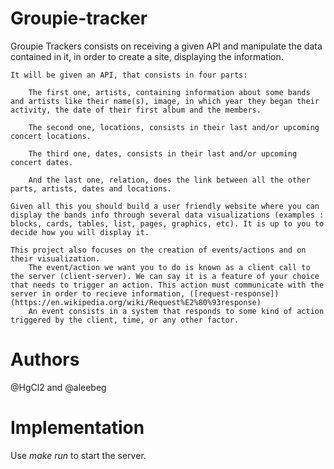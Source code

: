 Groupie-tracker
==============
Groupie Trackers consists on receiving a given API and manipulate the data contained in it, in order to create a site, displaying the information.

    It will be given an API, that consists in four parts:

        The first one, artists, containing information about some bands and artists like their name(s), image, in which year they began their activity, the date of their first album and the members.

        The second one, locations, consists in their last and/or upcoming concert locations.

        The third one, dates, consists in their last and/or upcoming concert dates.

        And the last one, relation, does the link between all the other parts, artists, dates and locations.

    Given all this you should build a user friendly website where you can display the bands info through several data visualizations (examples : blocks, cards, tables, list, pages, graphics, etc). It is up to you to decide how you will display it.

    This project also focuses on the creation of events/actions and on their visualization.
        The event/action we want you to do is known as a client call to the server (client-server). We can say it is a feature of your choice that needs to trigger an action. This action must communicate with the server in order to recieve information, ([request-response])(https://en.wikipedia.org/wiki/Request%E2%80%93response)
        An event consists in a system that responds to some kind of action triggered by the client, time, or any other factor.

Authors
=======
@HgCl2 and @aleebeg

Implementation
===========
Use *make run* to start the server.
